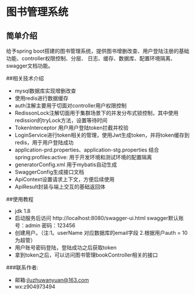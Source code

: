 # 图书管理系统
## 简单介绍
给予spring boot搭建的图书管理系统，提供图书增删改查、用户登陆注册的基础功能、controller权限控制、分层、
日志、缓存、数据库、配置环境隔离、swagger文档功能。

##相关技术介绍
- mysql数据库实现增删改查
- 使用redis进行数据缓存
- auth注解主要用于切面对controller用户权限控制
- RedissonLock注解切面用于集群场景下的并发分布式锁控制，其中使用redission的tryLock方法，设置等待时间
- TokenInterceptor 用户用户登陆token拦截并校验
- LoginService进行token相关的管理，使用Jwt生成token，并将token缓存到redis，用于用户登陆成功
- application-prd.properties、application-stg.properties 结合spring:profiles:active:
  用于开发环境和测试环境的配置隔离
- generatorConfig.xml 用于mybatis自动生成
- SwaggerConfig生成接口文档
- ApiContext设置请求上下文，方便后续使用
- ApiResult封装与端上交互的基础返回体

##使用教程
- jdk 1.8
- 启动服务后访问 http://localhost:8080/swagger-ui.html swagger默认账号：admin 密码：123456
- 创建用户。（注:1。userName 对应数据库的email字段 2.根据用户auth = 10为超管）
- 用户账号密码登陆，登陆成功之后获取token
- 拿到token之后，可以访问图书管理bookController相关的接口

###联系作者:
- 邮箱:jluzhuwanyuan@163.com
- wx:z904973494